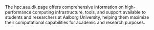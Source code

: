 The hpc.aau.dk page offers comprehensive information on high-performance computing infrastructure, tools, and support available to students and researchers at Aalborg University, helping them maximize their computational capabilities for academic and research purposes.